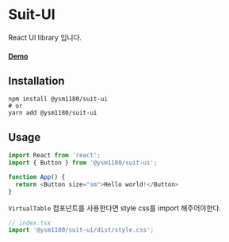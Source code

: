 # Suit-UI

React UI library 입니다.

#### **[Demo](https://ysm1180.github.io/Suit-UI/)**

## Installation

```shell
npm install @ysm1180/suit-ui
# or
yarn add @ysm1180/suit-ui
```

## Usage

```typescript
import React from 'react';
import { Button } from '@ysm1180/suit-ui';

function App() {
  return <Button size="sm">Hello world!</Button>
}

```

`VirtualTable` 컴포넌트를 사용한다면 style css를 import 해주어야한다.

```typescript
// index.tsx
import '@ysm1180/suit-ui/dist/style.css';
```
